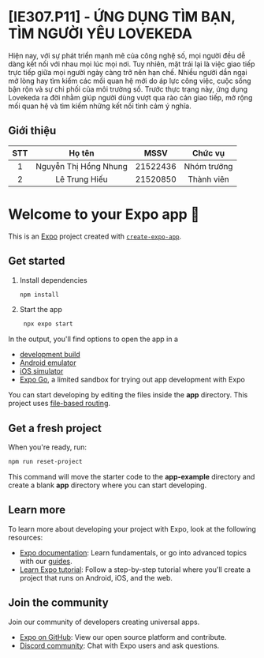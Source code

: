 # [IE307.P11] - ỨNG DỤNG TÌM BẠN, TÌM NGƯỜI YÊU LOVEKEDA

Hiện nay, với sự phát triển mạnh mẽ của công nghệ số, mọi người đều dễ dàng kết nối với nhau mọi lúc mọi nơi. Tuy nhiên, mặt trái lại là việc giao tiếp trực tiếp giữa mọi người ngày càng trở nên hạn chế. Nhiều người dần ngại mở lòng hay tìm kiếm các mối quan hệ mới do áp lực công việc, cuộc sống bận rộn và sự chi phối của môi trường số. Trước thực trạng này, ứng dụng Lovekeda ra đời nhằm giúp người dùng vượt qua rào cản giao tiếp, mở rộng mối quan hệ và tìm kiếm những kết nối tình cảm ý nghĩa.

## Giới thiệu

| STT | Họ tên                | MSSV     | Chức vụ     |
|:---:|:---------------------:|:--------:|:-----------:|
| 1   | Nguyễn Thị Hồng Nhung | 21522436 | Nhóm trưởng |
| 2   | Lê Trung Hiếu         | 21520850 | Thành viên  |

# Welcome to your Expo app 👋

This is an [Expo](https://expo.dev) project created with [`create-expo-app`](https://www.npmjs.com/package/create-expo-app).

## Get started

1. Install dependencies

   ```bash
   npm install
   ```

2. Start the app

   ```bash
    npx expo start
   ```

In the output, you'll find options to open the app in a

- [development build](https://docs.expo.dev/develop/development-builds/introduction/)
- [Android emulator](https://docs.expo.dev/workflow/android-studio-emulator/)
- [iOS simulator](https://docs.expo.dev/workflow/ios-simulator/)
- [Expo Go](https://expo.dev/go), a limited sandbox for trying out app development with Expo

You can start developing by editing the files inside the **app** directory. This project uses [file-based routing](https://docs.expo.dev/router/introduction).

## Get a fresh project

When you're ready, run:

```bash
npm run reset-project
```

This command will move the starter code to the **app-example** directory and create a blank **app** directory where you can start developing.

## Learn more

To learn more about developing your project with Expo, look at the following resources:

- [Expo documentation](https://docs.expo.dev/): Learn fundamentals, or go into advanced topics with our [guides](https://docs.expo.dev/guides).
- [Learn Expo tutorial](https://docs.expo.dev/tutorial/introduction/): Follow a step-by-step tutorial where you'll create a project that runs on Android, iOS, and the web.

## Join the community

Join our community of developers creating universal apps.

- [Expo on GitHub](https://github.com/expo/expo): View our open source platform and contribute.
- [Discord community](https://chat.expo.dev): Chat with Expo users and ask questions.
